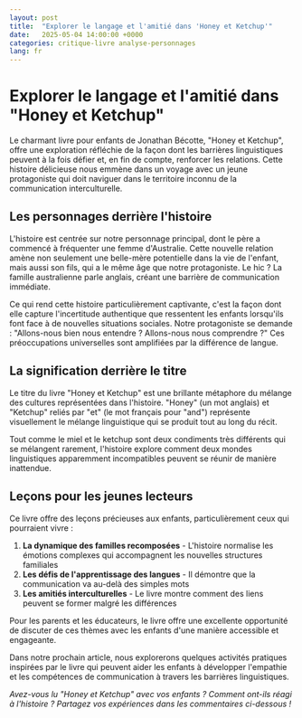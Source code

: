 ```yaml
---
layout: post
title:  "Explorer le langage et l'amitié dans 'Honey et Ketchup'"
date:   2025-05-04 14:00:00 +0000
categories: critique-livre analyse-personnages
lang: fr
---
```


# Explorer le langage et l'amitié dans "Honey et Ketchup"

Le charmant livre pour enfants de Jonathan Bécotte, "Honey et Ketchup", offre une exploration réfléchie de la façon dont les barrières linguistiques peuvent à la fois défier et, en fin de compte, renforcer les relations. Cette histoire délicieuse nous emmène dans un voyage avec un jeune protagoniste qui doit naviguer dans le territoire inconnu de la communication interculturelle.

## Les personnages derrière l'histoire

L'histoire est centrée sur notre personnage principal, dont le père a commencé à fréquenter une femme d'Australie. Cette nouvelle relation amène non seulement une belle-mère potentielle dans la vie de l'enfant, mais aussi son fils, qui a le même âge que notre protagoniste. Le hic ? La famille australienne parle anglais, créant une barrière de communication immédiate.

Ce qui rend cette histoire particulièrement captivante, c'est la façon dont elle capture l'incertitude authentique que ressentent les enfants lorsqu'ils font face à de nouvelles situations sociales. Notre protagoniste se demande : "Allons-nous bien nous entendre ? Allons-nous nous comprendre ?" Ces préoccupations universelles sont amplifiées par la différence de langue.

## La signification derrière le titre

Le titre du livre "Honey et Ketchup" est une brillante métaphore du mélange des cultures représentées dans l'histoire. "Honey" (un mot anglais) et "Ketchup" reliés par "et" (le mot français pour "and") représente visuellement le mélange linguistique qui se produit tout au long du récit.

Tout comme le miel et le ketchup sont deux condiments très différents qui se mélangent rarement, l'histoire explore comment deux mondes linguistiques apparemment incompatibles peuvent se réunir de manière inattendue.

## Leçons pour les jeunes lecteurs

Ce livre offre des leçons précieuses aux enfants, particulièrement ceux qui pourraient vivre :

1. **La dynamique des familles recomposées** - L'histoire normalise les émotions complexes qui accompagnent les nouvelles structures familiales
2. **Les défis de l'apprentissage des langues** - Il démontre que la communication va au-delà des simples mots
3. **Les amitiés interculturelles** - Le livre montre comment des liens peuvent se former malgré les différences

Pour les parents et les éducateurs, le livre offre une excellente opportunité de discuter de ces thèmes avec les enfants d'une manière accessible et engageante.

Dans notre prochain article, nous explorerons quelques activités pratiques inspirées par le livre qui peuvent aider les enfants à développer l'empathie et les compétences de communication à travers les barrières linguistiques.

*Avez-vous lu "Honey et Ketchup" avec vos enfants ? Comment ont-ils réagi à l'histoire ? Partagez vos expériences dans les commentaires ci-dessous !*